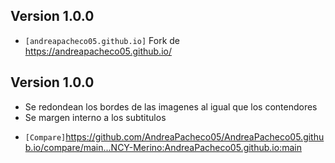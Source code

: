 ## Version 1.0.0
* `[andreapacheco05.github.io]` Fork de https://andreapacheco05.github.io/

## Version 1.0.0
- Se redondean los bordes de las imagenes al igual que los contendores
- Se margen interno a los subtitulos
* `[Compare]`https://github.com/AndreaPacheco05/AndreaPacheco05.github.io/compare/main...NCY-Merino:AndreaPacheco05.github.io:main
